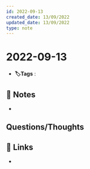 ```yaml
---
id: 2022-09-13
created_date: 13/09/2022
updated_date: 13/09/2022
type: note
---
```


#  2022-09-13
- **🏷️Tags** :   
[ ](#anki-card)
## 📝 Notes
- 


## Questions/Thoughts


## 🔗 Links
- 